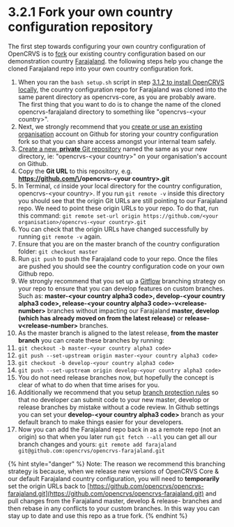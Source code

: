 # 3.2.1 Fork your own country configuration repository

The first step towards configuring your own country configuration of OpenCRVS is to [fork](https://docs.github.com/en/get-started/quickstart/fork-a-repo) our existing country configuration based on our demonstration country [Farajaland](https://github.com/opencrvs/opencrvs-farajaland).  the following steps help you change the cloned Farajaland repo into your own country configuration fork.

1. When you ran the `bash setup.sh` script in step [3.1.2 to install OpenCRVS locally](../3.1-set-up-a-development-environment/3.1.2-install-opencrvs-locally.md), the country configuration repo for Farajaland was cloned into the same parent directory as opencrvs-core, as you are probably aware.  The first thing that you want to do is to change the name of the cloned opencrvs-farajaland directory to something like "opencrvs-\<your country>".&#x20;
2. Next, we strongly recommend that you [create or use an existing organisation](https://docs.github.com/en/organizations/collaborating-with-groups-in-organizations/creating-a-new-organization-from-scratch) account on Github for storing your country configuration fork so that you can share access amongst your internal team safely.
3. [Create a new, **private** Git repository](https://docs.github.com/en/get-started/quickstart/create-a-repo) named the same as your new directory, ie: "opencrvs-\<your country>" on your organisation's account on Github. &#x20;
4. Copy the **Git URL** to this repository, e.g. **https://github.com/\<your organisation>/opencrvs-\<your country>.git**
5. In Terminal, `cd` inside your local directory for the country configuration, opencrvs-\<your country>.  If you run `git remote -v` inside this directory you should see that the origin Git URLs are still pointing to our Farajaland repo.  We need to point these origin URLs to your repo.  To do that, run this command:  `git remote set-url origin https://github.com/<your organisation>/opencrvs-<your country>.git`
6. You can check that the origin URLs have changed successfully by running `git remote -v` again.
7. Ensure that you are on the master branch of the country configuration folder: `git checkout master`
8. Run `git push` to push the Farajaland code to your repo.  Once the files are pushed you should see the country configuration code on your own Github repo.
9. We strongly recommend that you set up a [Gitflow](https://www.atlassian.com/git/tutorials/comparing-workflows/gitflow-workflow) branching strategy on your repo to ensure that you can develop features on custom branches.  Such as: **master-\<your country alpha3 code>,  develop-\<your country alpha3 code>, release-\<your country alpha3 code>-v\<release-number>** branches without impacting our Farajaland **master, develop (which has already moved on from the latest release)** or **release-v\<release-number>** branches. &#x20;
10. As the master branch is aligned to the latest release, **from the master branch** you can create these branches by running:
11. &#x20;`git checkout -b master-<your country alpha3 code>`&#x20;
12. `git push --set-upstream origin master-<your country alpha3 code>`
13. `git checkout -b develop-<your country alpha3 code>`
14. `git push --set-upstream origin develop-<your country alpha3 code>`
15. You do not  need release branches now, but hopefully the concept is clear of what to do when that time arises for you. &#x20;
16. Additionally we recommend that you setup [branch protection rules](https://docs.github.com/en/repositories/configuring-branches-and-merges-in-your-repository/defining-the-mergeability-of-pull-requests/about-protected-branches) so that no developer can submit code to your new master, develop or release branches by mistake without a code review.  In Github settings you can set your **develop-\<your country alpha3 code>** branch as your default branch to make things easier for your developers.
17. Now you can add the Farajaland repo back in as a remote repo (not an origin) so that when you later run `git fetch --all` you can get all our branch changes and yours: `git remote add farajaland git@github.com:opencrvs/opencrvs-farajaland.git`

{% hint style="danger" %}
Note:  The reason we recommend this branching strategy is because, when we release new versions of OpenCRVS Core & our default Farajaland country configuration, you will need to **temporarily** set the origin URLs back to [https://github.com/opencrvs/opencrvs-farajaland.git](https://github.com/opencrvs/opencrvs-farajaland.git) and pull changes from the Farajaland master, develop & release- branches and then rebase in any conflicts to your custom branches.  In this way you can stay up to date and use this repo as a true fork.
{% endhint %}
